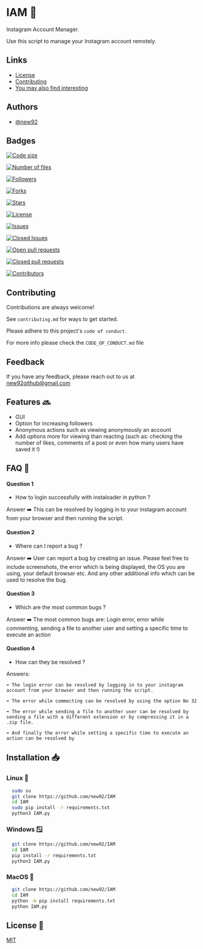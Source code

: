 # IAM 🤖

Instagram Account Manager.

Use this script to manage your Instagram account remotely.




## Links

 - [License](https://github.com/new92/IAM/blob/main/LICENSE)
 - [Contributing](https://github.com/new92/IAM/blob/main/CONTRIBUTING.md)
 - [You may also find interesting](https://github.com/new92?tab=repositories)


## Authors

- [@new92](https://www.github.com/new92)


## Badges


[![Code size](https://img.shields.io/github/languages/code-size/new92/IAM)](https://img.shields.io/github/languages/code-size/new92/IAM)

[![Number of files](https://img.shields.io/github/directory-file-count/new92/IAM)](https://img.shields.io/github/directory-file-count/new92/IAM)

[![Followers](https://img.shields.io/github/followers/new92?style=social)](https://img.shields.io/github/followers/new92?style=social)

[![Forks](https://img.shields.io/github/forks/new92/IAM?style=social)](https://img.shields.io/github/forks/new92/IAM?style=social)

[![Stars](https://img.shields.io/github/stars/new92/IAM?style=social)](https://img.shields.io/github/stars/new92/IAM?style=social)

[![License](https://img.shields.io/github/license/new92/IAM)](https://img.shields.io/github/license/new92/IAM)

[![Issues](https://img.shields.io/github/issues-raw/new92/IAM)](https://img.shields.io/github/issues-raw/new92/IAM)

[![Closed Issues](https://img.shields.io/github/issues-closed-raw/new92/IAM)](https://img.shields.io/github/issues-closed-raw/new92/IAM)

[![Open pull requests](https://img.shields.io/github/issues-pr-raw/new92/IAM)](https://img.shields.io/github/issues-pr-raw/new92/IAM)

[![Closed pull requests](https://img.shields.io/github/issues-pr-closed-raw/new92/IAM)](https://img.shields.io/github/issues-pr-closed-raw/new92/IAM)

[![Contributors](https://img.shields.io/github/contributors/new92/IAM)](https://img.shields.io/github/contributors/new92/IAM)


## Contributing

Contributions are always welcome!

See `contributing.md` for ways to get started.

Please adhere to this project's `code of conduct`.

For more info please check the `CODE_OF_CONDUCT.md` file


## Feedback 

If you have any feedback, please reach out to us at new92github@gmail.com


## Features 🔜

- GUI
- Option for increasing followers
- Anonymous actions such as viewing anonymously an account
- Add options more for viewing than reacting (such as: checking the number of likes, comments of a post or even how many users have saved it !)



## FAQ 🤔

#### Question 1

- How to login successfully with instaloader in python ?

Answer ➡️ This can be resolved by logging in to your instagram account from your browser and then running the script.

#### Question 2

- Where can I report a bug ?

Answer ➡️ User can report a bug by creating an issue. Please feel free to include screenshots, the error which is being displayed, the OS you are using, your default browser etc. And any other additional info which can be used to resolve the bug.

#### Question 3

- Which are the most common bugs ?

Answer ➡️ The most common bugs are: Login error, error while commenting, sending a file to another user and setting a specific time to execute an action

#### Question 4

- How can they be resolved ?

Answers:

    ➡️ The login error can be resolved by logging in to your instagram account from your browser and then running the script.
    
    ➡️ The error while commecting can be resolved by using the option No 32 
    
    ➡️ The error while sending a file to another user can be resolved by sending a file with a different extension or by compressing it in a .zip file.
    
    ➡️ And finally the error while setting a specific time to execute an action can be resolved by 


## Installation 📥

### Linux 🐧

```bash
  sudo su
  git clone https://github.com/new92/IAM
  cd IAM
  sudo pip install -r requirements.txt
  python3 IAM.py
```

### Windows 🪟

```bash
  git clone https://github.com/new92/IAM
  cd IAM
  pip install -r requirements.txt
  python3 IAM.py
```

### MacOS 🍎

```bash
  git clone https://github.com/new92/IAM
  cd IAM
  python -m pip install requirements.txt
  python IAM.py
```
    
## License 📄

[MIT](https://choosealicense.com/licenses/mit/)


